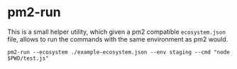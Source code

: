 # pm2-run

This is a small helper utility, which given a pm2 compatible `ecosystem.json` file,
allows to run the commands with the same environment as pm2 would.

    pm2-run --ecosystem ./example-ecosystem.json --env staging --cmd "node $PWD/test.js"
